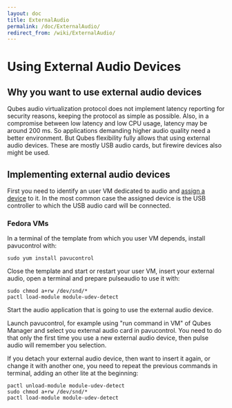 ```yaml
---
layout: doc
title: ExternalAudio
permalink: /doc/ExternalAudio/
redirect_from: /wiki/ExternalAudio/
---
```


Using External Audio Devices
============================

Why you want to use external audio devices
------------------------------------------

Qubes audio virtualization protocol does not implement latency reporting for security reasons, keeping the protocol as simple as possible. Also, in a compromise between low latency and low CPU usage, latency may be around 200 ms. So applications demanding higher audio quality need a better environment. But Qubes flexibility fully allows that using external audio devices. These are mostly USB audio cards, but firewire devices also might be used.

Implementing external audio devices
-----------------------------------

First you need to identify an user VM dedicated to audio and [assign a device](/doc/AssigningDevices) to it. In the most common case the assigned device is the USB controller to which the USB audio card will be connected.

### Fedora VMs

In a terminal of the template from which you user VM depends, install pavucontrol with:

```
sudo yum install pavucontrol
```

Close the template and start or restart your user VM, insert your external audio, open a terminal and prepare pulseaudio to use it with:

```
sudo chmod a+rw /dev/snd/*
pactl load-module module-udev-detect
```

Start the audio application that is going to use the external audio device.

Launch pavucontrol, for example using "run command in VM" of Qubes Manager and select you external audio card in pavucontrol. You need to do that only the first time you use a new external audio device, then pulse audio will remember you selection.

If you detach your external audio device, then want to insert it again, or change it with another one, you need to repeat the previous commands in terminal, adding an other lite at the beginning:

```
pactl unload-module module-udev-detect
sudo chmod a+rw /dev/snd/*
pactl load-module module-udev-detect
```
